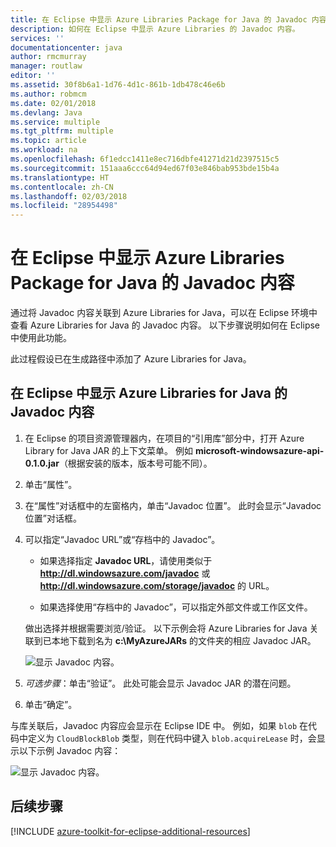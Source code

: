 ```yaml
---
title: 在 Eclipse 中显示 Azure Libraries Package for Java 的 Javadoc 内容
description: 如何在 Eclipse 中显示 Azure Libraries 的 Javadoc 内容。
services: ''
documentationcenter: java
author: rmcmurray
manager: routlaw
editor: ''
ms.assetid: 30f8b6a1-1d76-4d1c-861b-1db478c46e6b
ms.author: robmcm
ms.date: 02/01/2018
ms.devlang: Java
ms.service: multiple
ms.tgt_pltfrm: multiple
ms.topic: article
ms.workload: na
ms.openlocfilehash: 6f1edcc1411e8ec716dbfe41271d21d2397515c5
ms.sourcegitcommit: 151aaa6ccc64d94ed67f03e846bab953bde15b4a
ms.translationtype: HT
ms.contentlocale: zh-CN
ms.lasthandoff: 02/03/2018
ms.locfileid: "28954498"
---
```

# <a name="displaying-javadoc-content-in-eclipse-for-the-azure-libraries-package-for-java"></a>在 Eclipse 中显示 Azure Libraries Package for Java 的 Javadoc 内容

通过将 Javadoc 内容关联到 Azure Libraries for Java，可以在 Eclipse 环境中查看 Azure Libraries for Java 的 Javadoc 内容。 以下步骤说明如何在 Eclipse 中使用此功能。

此过程假设已在生成路径中添加了 Azure Libraries for Java。

## <a name="to-display-javadoc-content-in-eclipse-for-the-azure-libraries-for-java"></a>在 Eclipse 中显示 Azure Libraries for Java 的 Javadoc 内容

1. 在 Eclipse 的项目资源管理器内，在项目的“引用库”部分中，打开 Azure Library for Java JAR 的上下文菜单。 例如 **microsoft-windowsazure-api-0.1.0.jar**（根据安装的版本，版本号可能不同）。

1. 单击“属性”。

1. 在“属性”对话框中的左窗格内，单击“Javadoc 位置”。 此时会显示“Javadoc 位置”对话框。

1. 可以指定“Javadoc URL”或“存档中的 Javadoc”。

   * 如果选择指定 **Javadoc URL**，请使用类似于 **http://dl.windowsazure.com/javadoc** 或 **http://dl.windowsazure.com/storage/javadoc** 的 URL。

   * 如果选择使用“存档中的 Javadoc”，可以指定外部文件或工作区文件。

   做出选择并根据需要浏览/验证。 以下示例会将 Azure Libraries for Java 关联到已本地下载到名为 **c:\MyAzureJARs** 的文件夹的相应 Javadoc JAR。

   ![显示 Javadoc 内容。][ic553487]

1. *可选步骤*：单击“验证”。 此处可能会显示 Javadoc JAR 的潜在问题。

1. 单击“确定”。

与库关联后，Javadoc 内容应会显示在 Eclipse IDE 中。 例如，如果 `blob` 在代码中定义为 `CloudBlockBlob` 类型，则在代码中键入 `blob.acquireLease` 时，会显示以下示例 Javadoc 内容：

![显示 Javadoc 内容。][ic553488]

## <a name="next-steps"></a>后续步骤

[!INCLUDE [azure-toolkit-for-eclipse-additional-resources](../includes/azure-toolkit-for-eclipse-additional-resources.md)]

<!-- URL List -->

<!-- Legacy MSDN URL = https://msdn.microsoft.com/library/azure/hh698319.aspx -->

<!-- IMG List -->

[ic553487]: media/azure-toolkit-for-eclipse-displaying-javadoc-content-for-azure-libraries/ic553487.png
[ic553488]: media/azure-toolkit-for-eclipse-displaying-javadoc-content-for-azure-libraries/ic553488.png
